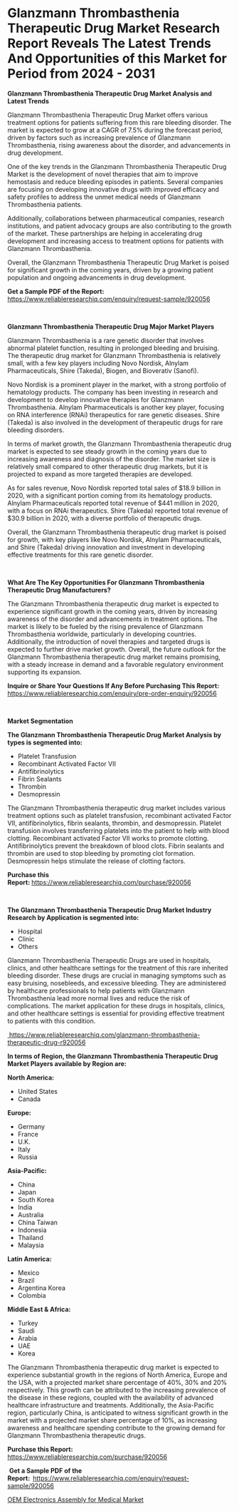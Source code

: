 <p><h1>Glanzmann Thrombasthenia Therapeutic Drug Market Research Report Reveals The Latest Trends And Opportunities of this Market for Period from 2024 - 2031</h1></p><p><strong>Glanzmann Thrombasthenia Therapeutic Drug Market Analysis and Latest Trends</strong></p>
<p><p>Glanzmann Thrombasthenia Therapeutic Drug Market offers various treatment options for patients suffering from this rare bleeding disorder. The market is expected to grow at a CAGR of 7.5% during the forecast period, driven by factors such as increasing prevalence of Glanzmann Thrombasthenia, rising awareness about the disorder, and advancements in drug development.</p><p>One of the key trends in the Glanzmann Thrombasthenia Therapeutic Drug Market is the development of novel therapies that aim to improve hemostasis and reduce bleeding episodes in patients. Several companies are focusing on developing innovative drugs with improved efficacy and safety profiles to address the unmet medical needs of Glanzmann Thrombasthenia patients.</p><p>Additionally, collaborations between pharmaceutical companies, research institutions, and patient advocacy groups are also contributing to the growth of the market. These partnerships are helping in accelerating drug development and increasing access to treatment options for patients with Glanzmann Thrombasthenia.</p><p>Overall, the Glanzmann Thrombasthenia Therapeutic Drug Market is poised for significant growth in the coming years, driven by a growing patient population and ongoing advancements in drug development.</p></p>
<p><strong>Get a Sample PDF of the Report:&nbsp;</strong> <a href="https://www.reliableresearchiq.com/enquiry/request-sample/920056">https://www.reliableresearchiq.com/enquiry/request-sample/920056</a></p>
<p>&nbsp;</p>
<p><strong>Glanzmann Thrombasthenia Therapeutic Drug Major Market Players</strong></p>
<p><p>Glanzmann Thrombasthenia is a rare genetic disorder that involves abnormal platelet function, resulting in prolonged bleeding and bruising. The therapeutic drug market for Glanzmann Thrombasthenia is relatively small, with a few key players including Novo Nordisk, Alnylam Pharmaceuticals, Shire (Takeda), Biogen, and Bioverativ (Sanofi).</p><p>Novo Nordisk is a prominent player in the market, with a strong portfolio of hematology products. The company has been investing in research and development to develop innovative therapies for Glanzmann Thrombasthenia. Alnylam Pharmaceuticals is another key player, focusing on RNA interference (RNAi) therapeutics for rare genetic diseases. Shire (Takeda) is also involved in the development of therapeutic drugs for rare bleeding disorders.</p><p>In terms of market growth, the Glanzmann Thrombasthenia therapeutic drug market is expected to see steady growth in the coming years due to increasing awareness and diagnosis of the disorder. The market size is relatively small compared to other therapeutic drug markets, but it is projected to expand as more targeted therapies are developed.</p><p>As for sales revenue, Novo Nordisk reported total sales of $18.9 billion in 2020, with a significant portion coming from its hematology products. Alnylam Pharmaceuticals reported total revenue of $441 million in 2020, with a focus on RNAi therapeutics. Shire (Takeda) reported total revenue of $30.9 billion in 2020, with a diverse portfolio of therapeutic drugs.</p><p>Overall, the Glanzmann Thrombasthenia therapeutic drug market is poised for growth, with key players like Novo Nordisk, Alnylam Pharmaceuticals, and Shire (Takeda) driving innovation and investment in developing effective treatments for this rare genetic disorder.</p></p>
<p>&nbsp;</p>
<p><strong>What Are The Key Opportunities For Glanzmann Thrombasthenia Therapeutic Drug Manufacturers?</strong></p>
<p><p>The Glanzmann Thrombasthenia therapeutic drug market is expected to experience significant growth in the coming years, driven by increasing awareness of the disorder and advancements in treatment options. The market is likely to be fueled by the rising prevalence of Glanzmann Thrombasthenia worldwide, particularly in developing countries. Additionally, the introduction of novel therapies and targeted drugs is expected to further drive market growth. Overall, the future outlook for the Glanzmann Thrombasthenia therapeutic drug market remains promising, with a steady increase in demand and a favorable regulatory environment supporting its expansion.</p></p>
<p><strong>Inquire or Share Your Questions If Any Before Purchasing This Report:</strong> <a href="https://www.reliableresearchiq.com/enquiry/pre-order-enquiry/920056">https://www.reliableresearchiq.com/enquiry/pre-order-enquiry/920056</a></p>
<p>&nbsp;</p>
<p><strong>Market Segmentation</strong></p>
<p><strong>The Glanzmann Thrombasthenia Therapeutic Drug Market Analysis by types is segmented into:</strong></p>
<p><ul><li>Platelet Transfusion</li><li>Recombinant Activated Factor VII</li><li>Antifibrinolytics</li><li>Fibrin Sealants</li><li>Thrombin</li><li>Desmopressin</li></ul></p>
<p><p>The Glanzmann Thrombasthenia therapeutic drug market includes various treatment options such as platelet transfusion, recombinant activated Factor VII, antifibrinolytics, fibrin sealants, thrombin, and desmopressin. Platelet transfusion involves transferring platelets into the patient to help with blood clotting. Recombinant activated Factor VII works to promote clotting. Antifibrinolytics prevent the breakdown of blood clots. Fibrin sealants and thrombin are used to stop bleeding by promoting clot formation. Desmopressin helps stimulate the release of clotting factors.</p></p>
<p><strong>Purchase this Report:&nbsp;</strong><a href="https://www.reliableresearchiq.com/purchase/920056">https://www.reliableresearchiq.com/purchase/920056</a></p>
<p>&nbsp;</p>
<p><strong>The Glanzmann Thrombasthenia Therapeutic Drug Market Industry Research by Application is segmented into:</strong></p>
<p><ul><li>Hospital</li><li>Clinic</li><li>Others</li></ul></p>
<p><p>Glanzmann Thrombasthenia Therapeutic Drugs are used in hospitals, clinics, and other healthcare settings for the treatment of this rare inherited bleeding disorder. These drugs are crucial in managing symptoms such as easy bruising, nosebleeds, and excessive bleeding. They are administered by healthcare professionals to help patients with Glanzmann Thrombasthenia lead more normal lives and reduce the risk of complications. The market application for these drugs in hospitals, clinics, and other healthcare settings is essential for providing effective treatment to patients with this condition.</p></p>
<p><a href="https://www.reliableresearchiq.com/glanzmann-thrombasthenia-therapeutic-drug-r920056">&nbsp;https://www.reliableresearchiq.com/glanzmann-thrombasthenia-therapeutic-drug-r920056</a></p>
<p><strong>In terms of Region, the Glanzmann Thrombasthenia Therapeutic Drug Market Players available by Region are:</strong></p>
<p>
    <p> <strong> North America: </strong>
        <ul>
            <li>United States</li>
            <li>Canada</li>
        </ul>
        </p> 
    <p> <strong> Europe: </strong>
        <ul>
            <li>Germany</li>
            <li>France</li>
            <li>U.K.</li>
            <li>Italy</li>
            <li>Russia</li>
        </ul>
        </p> 
    <p> <strong> Asia-Pacific: </strong>
        <ul>
            <li>China</li>
            <li>Japan</li>
            <li>South Korea</li>
            <li>India</li>
            <li>Australia</li>
            <li>China Taiwan</li>
            <li>Indonesia</li>
            <li>Thailand</li>
            <li>Malaysia</li>
        </ul>
        </p> 
    <p> <strong> Latin America: </strong>
        <ul>
            <li>Mexico</li>
            <li>Brazil</li>
            <li>Argentina Korea</li>
            <li>Colombia</li>
        </ul>
        </p> 
    <p> <strong> Middle East & Africa: </strong>
        <ul>
            <li>Turkey</li>
            <li>Saudi</li>
            <li>Arabia</li>
            <li>UAE</li>
            <li>Korea</li>
        </ul>
    </p>
    </p>
<p><p>The Glanzmann Thrombasthenia therapeutic drug market is expected to experience substantial growth in the regions of North America, Europe and the USA, with a projected market share percentage of 40%, 30% and 20% respectively. This growth can be attributed to the increasing prevalence of the disease in these regions, coupled with the availability of advanced healthcare infrastructure and treatments. Additionally, the Asia-Pacific region, particularly China, is anticipated to witness significant growth in the market with a projected market share percentage of 10%, as increasing awareness and healthcare spending contribute to the growing demand for Glanzmann Thrombasthenia therapeutic drugs.</p></p>
<p><strong>Purchase this Report: </strong><a href="https://www.reliableresearchiq.com/purchase/920056">https://www.reliableresearchiq.com/purchase/920056</a></p>
<p>&nbsp;<strong>Get a Sample PDF of the Report:&nbsp;&nbsp;</strong><a href="https://www.reliableresearchiq.com/enquiry/request-sample/920056">https://www.reliableresearchiq.com/enquiry/request-sample/920056</a></p>
<p><strong></strong></p>
<p><p><a href="https://github.com/bmorecock/Market-Research-Report-List-4/blob/main/oem-electronics-assembly-for-medical-market.md">OEM Electronics Assembly for Medical Market</a></p></p>